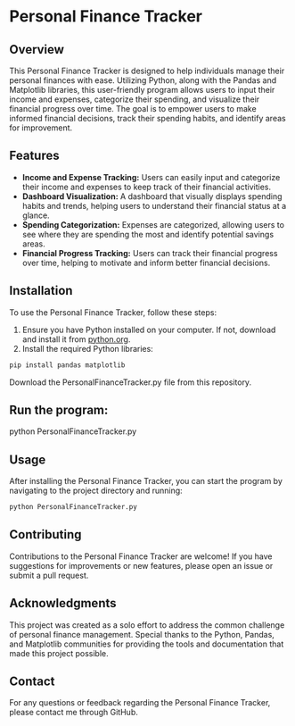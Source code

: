 # Personal Finance Tracker

## Overview

This Personal Finance Tracker is designed to help individuals manage their personal finances with ease. Utilizing Python, along with the Pandas and Matplotlib libraries, this user-friendly program allows users to input their income and expenses, categorize their spending, and visualize their financial progress over time. The goal is to empower users to make informed financial decisions, track their spending habits, and identify areas for improvement.

## Features

- **Income and Expense Tracking:** Users can easily input and categorize their income and expenses to keep track of their financial activities.
- **Dashboard Visualization:** A dashboard that visually displays spending habits and trends, helping users to understand their financial status at a glance.
- **Spending Categorization:** Expenses are categorized, allowing users to see where they are spending the most and identify potential savings areas.
- **Financial Progress Tracking:** Users can track their financial progress over time, helping to motivate and inform better financial decisions.

## Installation

To use the Personal Finance Tracker, follow these steps:

1. Ensure you have Python installed on your computer. If not, download and install it from [python.org](https://www.python.org/).
2. Install the required Python libraries:

```bash
pip install pandas matplotlib
```
Download the PersonalFinanceTracker.py file from this repository.

## Run the program:
python PersonalFinanceTracker.py

## Usage

After installing the Personal Finance Tracker, you can start the program by navigating to the project directory and running:

```bash
python PersonalFinanceTracker.py
```

## Contributing
Contributions to the Personal Finance Tracker are welcome! If you have suggestions for improvements or new features, please open an issue or submit a pull request.

## Acknowledgments
This project was created as a solo effort to address the common challenge of personal finance management.
Special thanks to the Python, Pandas, and Matplotlib communities for providing the tools and documentation that made this project possible.

## Contact
For any questions or feedback regarding the Personal Finance Tracker, please contact me through GitHub.
